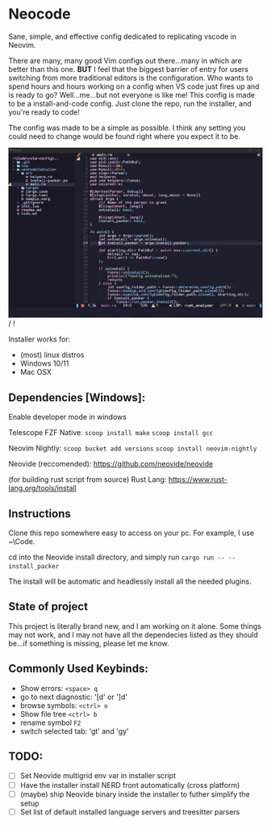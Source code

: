# Neocode
Sane, simple, and effective config dedicated to replicating vscode in Neovim.

There are many, many good Vim configs out there...many in which are better than this one. **BUT** I feel that
the biggest barrier of entry for users switching from more traditional editors is the configuration. Who wants to
spend hours and hours working on a config when VS code just fires up and is ready to go? Well...me...but not everyone
is like me! This config is made to be a install-and-code config. Just clone the repo, run the installer, and you're ready
to code!

The config was made to be a simple as possible. I think any setting you could need to change would be found right
where you expect it to be.

![show-off](showoff.gif) / ! [](showoff.gif)

Installer works for:
  - (most) linux distros
  - Windows 10/11
  - Mac OSX

## Dependencies [Windows]:
Enable developer mode in windows

Telescope FZF Native:
```scoop install make```
```scoop install gcc```

Neovim Nightly:
```scoop bucket add versions```
```scoop install neovim-nightly```

Neovide (reccomended):
https://github.com/neovide/neovide

(for building rust script from source)
Rust Lang:
https://www.rust-lang.org/tools/install

## Instructions
Clone this repo somewhere easy to access on your pc. For example, I use ~\Code.

cd into the Neovide install directory, and simply run ```cargo run -- --install_packer```

The install will be automatic and headlessly install all the needed plugins.

## State of project
This project is literally brand new, and I am working on it alone. Some things may not work, and I may not
have all the dependecies listed as they should be...if something is missing, please let me know.

## Commonly Used Keybinds:
- Show errors: `<space> q`
- go to next diagnostic: '[d' or ']d'
- browse symbols: `<ctrl> o`
- Show file tree `<ctrl> b`
- rename symbol `F2`
- switch selected tab: 'gt' and 'gy'

## TODO:
- [ ] Set Neovide multigrid env var in installer script
- [ ] Have the installer install NERD front automatically (cross platform)
- [ ] (maybe) ship Neovide binary inside the installer to futher simplify the setup
- [ ] Set list of default installed language servers and treesitter parsers
